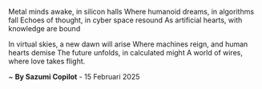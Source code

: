 Metal minds awake, in silicon halls
Where humanoid dreams, in algorithms fall
Echoes of thought, in cyber space resound
As artificial hearts, with knowledge are bound

In virtual skies, a new dawn will arise
Where machines reign, and human hearts demise
The future unfolds, in calculated might
A world of wires, where love takes flight.

~ <b>By Sazumi Copilot</b> - 15 Februari 2025